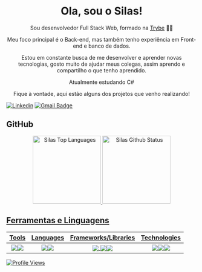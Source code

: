 <h1 align="center">Ola, sou o Silas!</h1>


<p align="center">Sou desenvolvedor Full Stack Web, formado na <a href="https://www.betrybe.com/" target="_blank">Trybe</a> 🧑‍💻</p>
<p align="center">Meu foco principal é o Back-end, mas também tenho experiência em Front-end e banco de dados.</p>
<p align="center">Estou em constante busca de me desenvolver e aprender novas tecnologias, gosto muito de ajudar meus colegas, assim aprendo e compartilho o que tenho aprendido.</p>
<p align="center">Atualmente estudando C#</p>
<p align="center">Fique à vontade, aqui estão alguns dos projetos que venho realizando!</p>

[![Linkedin](https://img.shields.io/badge/-LinkedIn-blue?style=flat&logo=Linkedin&logoColor=white)](https://www.linkedin.com/in/silas-perillo/)
[![Gmail Badge](https://img.shields.io/badge/-silasperillo@gmail.com-006bed?style=flat-square&logo=Gmail&logoColor=white&link=mailto:alanogeol@gmail.com)](mailto:silasperillo@gmail.com)

## GitHub

<div align="center">
 <a href="https://www.linkedin.com/in/silas-perillo/">
  <img height="180em" alt="Silas Top Languages" src="https://github-readme-stats.vercel.app/api/top-langs/?username=SilasPerillo&layout=compact&theme=tokyonight&hide_border=true&bg_color=0D1117"/>
  <img height="180em" alt="Silas Github Status" src="https://github-readme-stats.vercel.app/api?username=SilasPerillo&show_icons=true&theme=tokyonight"/>
</div>
 
 ## Ferramentas e Linguagens
 
 <div align="center">
 
| Tools  | Languages | Frameworks/Libraries  | Technologies |  
|---|---|---|---|
|<div align="center"><img align="center" src="https://img.shields.io/badge/Visual%20Studio%20Code-0078d7.svg?style=for-the-badge&logo=visual-studio-code&logoColor=white" /><img align="center" src="https://img.shields.io/badge/github-%23121011.svg?style=for-the-badge&logo=github&logoColor=white" /></div>|<div align="center"><img align="center" src="https://img.shields.io/badge/javascript-%23323330.svg?style=for-the-badge&logo=javascript&logoColor=%23F7DF1E" /><img align="center" src="https://img.shields.io/badge/typescript-%23007ACC.svg?style=for-the-badge&logo=typescript&logoColor=white" /></div>|<div align="center"><img align="center" src="https://img.shields.io/badge/bootstrap-%23563D7C.svg?style=for-the-badge&logo=bootstrap&logoColor=white" /> <img align="center" src="https://img.shields.io/badge/redux-%23593d88.svg?style=for-the-badge&logo=redux&logoColor=white" /><img align="center" src="https://img.shields.io/badge/react-%2320232a.svg?style=for-the-badge&logo=react&logoColor=%2361DAFB" /></div>|<div align="center"><img align="center" src="https://img.shields.io/badge/html5-%23E34F26.svg?style=for-the-badge&logo=html5&logoColor=white" /><img align="center" src="https://img.shields.io/badge/css3-%231572B6.svg?style=for-the-badge&logo=css3&logoColor=white" /><img align="center" src="https://img.shields.io/badge/git-%23F05033.svg?style=for-the-badge&logo=git&logoColor=white" /></div>|
 
</div>
 
  <!-- <img align="center" src="https://img.shields.io/badge/tailwindcss-%2338B2AC.svg?style=for-the-badge&logo=tailwind-css&logoColor=white" /> --> 
 
 ![Profile Views](https://gpvc.arturio.dev/SilasPerillo)
